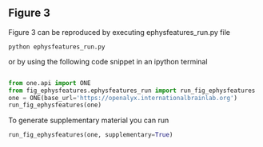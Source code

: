 ## Figure 3

Figure 3 can be reproduced by executing ephysfeatures_run.py file 
```
python ephysfeatures_run.py
```

or by using the following code snippet in an ipython terminal
```python

from one.api import ONE
from fig_ephysfeatures.ephysfeatures_run import run_fig_ephysfeatures
one = ONE(base_url='https://openalyx.internationalbrainlab.org')
run_fig_ephysfeatures(one)

```

To generate supplementary material you can run
```python
run_fig_ephysfeatures(one, supplementary=True)
```
